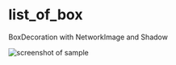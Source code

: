 # list_of_box

BoxDecoration with NetworkImage and Shadow

![screenshot of sample](https://github.com/Zifirut/to_do_app/blob/master/video.gif)
